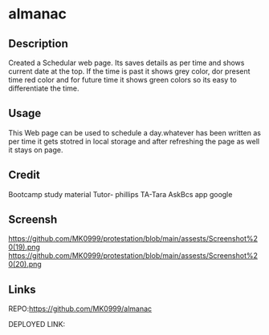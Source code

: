 # almanac

## Description
Created a Schedular web page. Its saves details as per time and shows current date at the top.  If the time is past it shows grey color, dor present time red color and for future time it shows green colors so its easy to differentiate the time.

## Usage
This Web page can be used to schedule a day.whatever has been written as per time it gets stotred in local storage and after refreshing the page as well it stays on page.
## Credit
Bootcamp study material
Tutor- phillips
TA-Tara
AskBcs app
google

## Screensh


https://github.com/MK0999/protestation/blob/main/assests/Screenshot%20(19).png
https://github.com/MK0999/protestation/blob/main/assests/Screenshot%20(20).png

## Links
REPO:https://github.com/MK0999/almanac


DEPLOYED LINK: 

